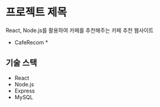 # 프로젝트 제목

React, Node.js를 활용하여 카페를 추천해주는 카페 추천 웹사이트
* CafeRecom *

## 기술 스택
- React
- Node.js
- Express
- MySQL

